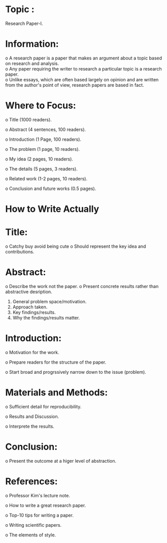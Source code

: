 # Topic :
Research Paper-I.  

# Information:  
o A research paper is a paper that makes an argument about a topic based on research and analysis.   
o Any paper requiring the writer to research a particular topic is a research paper.   
o Unlike essays, which are often based largely on opinion and are written from the author's point of view, research papers are based in fact.  

# Where to Focus:

o Title (1000 readers). 

o Abstract (4 sentences, 100 readers). 

o Introduction (1 Page, 100 readers). 

o The problem (1 page, 10 readers). 

o My idea (2 pages, 10 readers). 

o The details (5 pages, 3 readers). 

o Related work (1-2 pages, 10 readers). 

o Conclusion and future works (0.5 pages). 

# How to Write Actually
# Title:  

o Catchy buy avoid being cute
o Should represent the key idea and contributions.  

# Abstract:  
o Describe the work not the paper. 
o Present concrete results rather than      abstractive desription. 
1. General problem space/motivation. 
2. Approach taken. 
3. Key findings/results. 
4. Why the findings/results matter. 

# Introduction:  
o Motivation for the work. 

o Prepare readers for the structure of the paper.   

o Start broad and progrssively narrow down to the issue (problem). 

# Materials and Methods:

o Sufficient detail for reproducibility. 

o Results and Discussion. 

o Interprete the results. 

# Conclusion:
o Present the outcome at a higer level of abstraction.  

# References:  
o Professor Kim's lecture note.   

o How to write a great research paper. 

o Top-10 tips for writing a paper. 

o Writing scientific papers. 

o The elements of style. 
